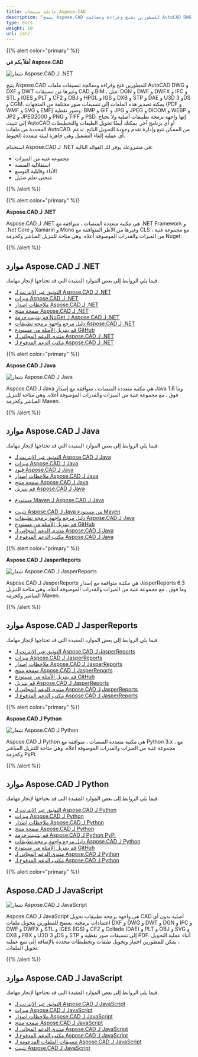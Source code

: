 ```yaml
---
title: عائلة منتجات Aspose.CAD
description: "يسمح Aspose.CAD للمطورين بفتح وقراءة ومعالجة AutoCAD DWG و DXF و DWT وتنسيقات ملفات CAD و BIM الأخرى، مثل: Dgn وDWF وDWF وDWFX وIFC وSTL وIGES وPLT وCF2 وCODF وOPJ وHPG وIGG وDXB وSTP وDAY وU3D و3DD وCGM"
type: docs
weight: 10
url: /ar/
---
```


{{% alert color="primary" %}}

**أهلاً بكم في Aspose.CAD**

![شعار Aspose.CAD لـ .NET](home_1.png)

يتيح Aspose.CAD للمطورين فتح وقراءة ومعالجة تنسيقات ملفات AutoCAD DWG و DXF و DWT وغيرها من تنسيقات CAD و BIM ، مثل: DGN و DWF و DWFX و IFC و STL و IGES و PLT و CF2 و OBJ و HPGL و IGS و DXB و STP و DAE و U3D و 3DS و CGM. يمكنه تصدير هذه الملفات إلى تنسيقات صور مختلفة من المتجهات (PDF و WMF و SVG و EMF) وصور نقطية: BMP و GIF و JPG و JPEG و DICOM و WEBP و JP2 و JPEG2000 و PNG و TIFF و PSD. إنها واجهة برمجة تطبيقات أصلية ولا تحتاج إلى تثبيت AutoCAD أو أي برنامج آخر. يمكنك أيضًا تحويل الطبقات والتخطيطات المحددة من ملفات AutoCAD.
من الممكن تتبع وإدارة تقدم وجودة التحويل الناتج. تدعم أي عملية إلغاء التشغيل وهي جاهزة لبيئة متعددة الخيوط.

استخدام Aspose.CAD لـ .NET في مشروعك يوفر لك الفوائد التالية:

- مجموعة غنية من الميزات
- استقلالية المنصة
- الأداء وقابلية التوسع
- منحنى تعلم ضئيل

{{% /alert %}}

{{% alert color="primary" %}}

**Aspose.CAD لـ .NET**

Aspose.CAD لـ .NET هي مكتبة متعددة المنصات ، متوافقة مع .NET Framework و .Net Core و Xamarin و Mono وغيرها من الأطر المتوافقة مع CLS ، مع مجموعة غنية من الميزات والقدرات الموصوفة أعلاه. وهي متاحة للتنزيل المباشر وكحزمة Nuget.

{{% /alert %}}

## **موارد Aspose.CAD لـ .NET**

فيما يلي الروابط إلى بعض الموارد المفيدة التي قد تحتاجها لإنجاز مهامك.

- [التوثيق عبر الإنترنت لـ Aspose.CAD لـ .NET](/ar/cad/net/)
- [ميزات Aspose.CAD لـ .NET](/ar/cad/net/product-overview/#advanced-api-features)
- [ملاحظات إصدار Aspose.CAD لـ .NET](https://releases.aspose.com/cad/net/release-notes/)
- [صفحة منتج Aspose.CAD لـ .NET](https://products.aspose.com/cad/net/)
- [قم بتثبيت حزمة NuGet لـ Aspose.CAD لـ .NET](https://www.nuget.org/packages/Aspose.CAD/)
- [دليل مرجع واجهة برمجة تطبيقات Aspose.CAD لـ .NET](https://reference.aspose.com/cad/net)
- [قم بتنزيل الأمثلة من مستودع GitHub](https://github.com/aspose-cad/Aspose.CAD-for-.NET)
- [منتدى الدعم المجاني لـ Aspose.CAD لـ .NET](https://forum.aspose.com/c/cad/19)
- [مكتب الدعم المدفوع لـ Aspose.CAD لـ .NET](https://helpdesk.aspose.com/)

{{% alert color="primary" %}}

**Aspose.CAD لـ Java**

![شعار Aspose.CAD لـ Java](home_2.png)

Aspose.CAD لـ Java هي مكتبة متعددة المنصات ، متوافقة مع إصدار Java 1.6 وما فوق ، مع مجموعة غنية من الميزات والقدرات الموصوفة أعلاه. وهي متاحة للتنزيل المباشر وكحزمة Maven.

{{% /alert %}}

## **موارد Aspose.CAD لـ Java**

فيما يلي الروابط إلى بعض الموارد المفيدة التي قد تحتاجها لإنجاز مهامك.

- [التوثيق عبر الإنترنت لـ Aspose.CAD لـ Java](/ar/cad/java/)
- [ميزات Aspose.CAD لـ Java](/ar/cad/java/product-overview/#advanced-api-features)
- [قيود Aspose.CAD لـ Java](/ar/cad/java/product-overview/#not-yet-supported)
- [ملاحظات إصدار Aspose.CAD لـ Java](https://releases.aspose.com/cad/java/release-notes/)
- [صفحة منتج Aspose.CAD لـ Java](https://products.aspose.com/cad/java/)
- [قم بتنزيل Aspose.CAD لـ Java](https://releases.aspose.com/cad/java/)
* [مستودع Maven لـ Aspose.CAD لـ Java](https://releases.aspose.com/java/repo/com/aspose/aspose-cad/)
- [تثبيت Aspose.CAD لـ Java من مستودع Maven](/ar/cad/java/installation/)
- [دليل مرجع واجهة برمجة تطبيقات Aspose.CAD لـ Java](https://reference.aspose.com/cad/java)
- [قم بتنزيل الأمثلة من مستودع GitHub](https://github.com/aspose-cad/Aspose.CAD-for-Java)
- [منتدى الدعم المجاني لـ Aspose.CAD لـ Java](https://forum.aspose.com/c/cad/19)
- [مكتب الدعم المدفوع لـ Aspose.CAD لـ Java](https://helpdesk.aspose.com/)

{{% alert color="primary" %}}

**Aspose.CAD لـ JasperReports**

![شعار Aspose.CAD لـ JasperReports](home_3.png)

Aspose.CAD لـ JasperReports هي مكتبة متوافقة مع إصدار JasperReports 6.3 وما فوق ، مع مجموعة غنية من الميزات والقدرات الموصوفة أعلاه. وهي متاحة للتنزيل المباشر وكحزمة Maven.

{{% /alert %}}

## **موارد Aspose.CAD لـ JasperReports**

فيما يلي الروابط إلى بعض الموارد المفيدة التي قد تحتاجها لإنجاز مهامك.

- [التوثيق عبر الإنترنت لـ Aspose.CAD لـ JasperReports](/ar/cad/jasperreports/)
- [ميزات Aspose.CAD لـ JasperReports](/ar/cad/jasperreports/features-overview/)
- [ملاحظات إصدار Aspose.CAD لـ JasperReports](https://releases.aspose.com/cad/jasperreports/release-notes/)
- [صفحة منتج Aspose.CAD لـ JasperReports](https://products.aspose.com/cad/jasperreports/)
- [قم بتنزيل الأمثلة من مستودع GitHub](https://github.com/aspose-cad/Aspose.CAD-for-JasperReports)
- [قم بتنزيل Aspose.CAD لـ JasperReports](https://downloads.aspose.com/cad/jasperreports)
- [منتدى الدعم المجاني لـ Aspose.CAD لـ JasperReports](https://forum.aspose.com/c/cad/19)
- [مكتب الدعم المدفوع لـ Aspose.CAD لـ JasperReports](https://helpdesk.aspose.com/)

{{% alert color="primary" %}}

**Aspose.CAD لـ Python**

![شعار Aspose.CAD لـ Python](home_5.png)

Aspose.CAD لـ Python هي مكتبة متعددة المنصات ، متوافقة مع Python 3.x ، مع مجموعة غنية من الميزات والقدرات الموصوفة أعلاه. وهي متاحة للتنزيل المباشر وكحزمة PyPi.

{{% /alert %}}

## **موارد Aspose.CAD لـ Python**

فيما يلي الروابط إلى بعض الموارد المفيدة التي قد تحتاجها لإنجاز مهامك.

- [التوثيق عبر الإنترنت لـ Aspose.CAD لـ Python](/ar/cad/python-net/)
- [ميزات Aspose.CAD لـ Python](/ar/cad/python-net/product-overview/#advanced-api-features)
- [ملاحظات إصدار Aspose.CAD لـ Python](https://releases.aspose.com/cad/python-net/release-notes/)
- [صفحة منتج Aspose.CAD لـ Python](https://products.aspose.com/cad/python-net/)
- [قم بتثبيت حزمة Aspose.CAD لـ Python PyPi](https://pypi.org/project/aspose-cad/)
- [دليل مرجع واجهة برمجة تطبيقات Aspose.CAD لـ Python](https://reference.aspose.com/cad/python-net)
- [قم بتنزيل الأمثلة من مستودع GitHub](https://github.com/aspose-cad/Aspose.CAD-for-Python)
- [منتدى الدعم المجاني لـ Aspose.CAD لـ Python](https://forum.aspose.com/c/cad/19)
- [مكتب الدعم المدفوع لـ Aspose.CAD لـ Python](https://helpdesk.aspose.com/)

{{% alert color="primary" %}}

## **Aspose.CAD لـ JavaScript**

![شعار Aspose.CAD لـ JavaScript](home_6.png)

Aspose.CAD لـ JavaScript هي واجهة برمجة تطبيقات تحويل CAD أصلية بدون أي اعتمادات برمجية. يسمح للمطورين بتحويل ملفات DXF و DWG و DWT و DGN و IFC و DWF و DWFX و STL و IGES (IGS) و CF2 و Collada (DAE) و PLT و OBJ و SVG و DXB و FBX و U3D و 3DS و STP إلى تنسيقات صور نقطية و PDF.
أثناء عملية التحويل ، يمكن للمطورين اختيار وتحويل طبقات وتخطيطات محددة بالإضافة إلى تتبع عملية تحويل الملفات.

{{% /alert %}}

## **موارد Aspose.CAD لـ JavaScript**

فيما يلي الروابط إلى بعض الموارد المفيدة التي قد تحتاجها لإنجاز مهامك.

- [التوثيق عبر الإنترنت لـ Aspose.CAD لـ JavaScript](/ar/cad/javascript-net/)
- [ميزات Aspose.CAD لـ JavaScript](/ar/cad/javascript-net/features/)
- [ملاحظات إصدار Aspose.CAD لـ JavaScript](https://releases.aspose.com/cad/javascript-net/release-notes/)
- [صفحة منتج Aspose.CAD لـ JavaScript](https://products.aspose.com/cad/javascript-net/)
- [منتدى الدعم المجاني لـ Aspose.CAD لـ JavaScript](https://forum.aspose.com/c/cad/19)
- [مكتب الدعم المدفوع لـ Aspose.CAD لـ JavaScript](https://helpdesk.aspose.com/)
- [تنسيقات الملفات المدعومة لـ Aspose.CAD لـ JavaScript](/ar/cad/javascript-net/supported-file-formats/)
- [تثبيت Aspose.CAD لـ JavaScript](/ar/cad/javascript-net/installation/)

